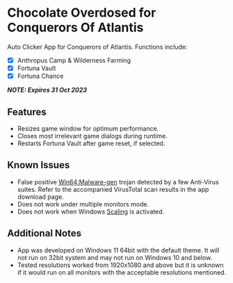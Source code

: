 # Chocolate Overdosed for Conquerors Of Atlantis

Auto Clicker App for Conquerors of Atlantis. Functions include:
* [x] Anthropus Camp & Wilderness Farming
* [x] Fortuna Vault
* [x] Fortuna Chance

___NOTE: Expires 31 Oct 2023___

## Features
* Resizes game window for optimum performance.
* Closes most irrelevant game dialogs during runtime.
* Restarts Fortuna Vault after game reset, if selected.


## Known Issues
* False positive <ins>Win64:Malware-gen</ins> trojan detected by a few Anti-Virus suites. Refer to the accompanied VirusTotal scan results in the app download page.
* Does not work under multiple monitors mode.
* Does not work when Windows <ins>Scaling</ins> is activated.


## Additional Notes
* App was developed on Windows 11 64bit with the default theme. It will not run on 32bit system and may not run on Windows 10 and below.
* Tested resolutions worked from 1920x1080 and above but it is unknown if it would run on all monitors with the acceptable resolutions mentioned.
  
